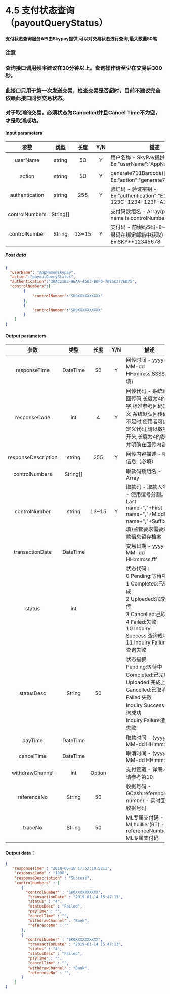 # 4.5 支付状态查询（payoutQueryStatus）

#### 支付状态查询服务API由Skypay提供,可以对交易状态进行查询,最大数量50笔
### 注意
### 查询接口调用频率建议在30分钟以上。查询操作请至少在交易后300秒。
### 此接口只用于第一次发送交易，检查交易是否超时，目前不建议完全依赖此接口同步交易状态。
### 对于取消的交易，必须状态为Cancelled并且Cancel Time不为空，才是取消成功。

#### Input parameters

| 参数                        |    类型     | 长度   |Y/N |描述|
| :-------------------------: | :-----------: |:-----:|:----:|--------------------------------|   
|userName|string|50|Y|用户名称 - SkyPay提供 - Ex:"userName":"AppName@skypay"|
|action|string|50|Y|generate711Barcode(固定参数值) - Ex:"action":"generate711Barcode"|
|authentication|string |255|Y|验证码 - 验证密钥 - Ex:"authentication":"E1234567-123C-1234-123F-A12345670"|
|controlNumbers|String[]|||支付码数组名 - Array(parameter tag name is controlNumber)|
|controlNumber |String|13~15|Y|支付码 - 前缀码5码+8~10个数字（前缀码在绑定邮箱中获取） - Ex:SKY**12345678|

##### Post data

```json
{
  "userName": "AppName@skypay",
  "action":"payoutQueryStatus",
  "authentication":"30AC21B2-9EAA-4503-B0F0-7BE5C277ED75",
  "controlNumbers":[
        {
            "controlNumber":"SK0XXXXXXXXXX"
        },
        {
            "controlNumber":"SK0XXXXXXXXXX"
        }
    ]
}
```

#### Output parameters
| 参数                        |    类型     | 长度   |Y/N |描述|
| :-------------------------: | :-----------: |:-----:|:----:|--------------------------------|   
|responseTime |DateTime|50|Y|回传时间 - yyyy-MM-dd HH:mm:ss.SSSS(必填)|
|responseCode |int|4|Y|回传代码 - 系统默认回传码,长度为4的数字,标准参考回码定义,系统默认回传码不足时,使用者可自定义代码,请以数字2开头,长度为4的数字,并明确在回传内容|
|responseDescription |string|255|Y| 回传内容描述 - 响应信息（必填）|
|controlNumbers |String[]|  |    |取款码数组名 - Array|
|controlNumber |string|13~15|Y|取款码 - 取款人名字 - 使用逗号分割。Last name+","+First name+","+Middle name+","+Suffix(必填)监管要求需要还款信息留存档案|
|transactionDate |DateTime|||交易日期 - yyyy-MM-dd HH:mm:ss.fff|
|status |int|||状态代码 : <br>0	Pending:等待中 <br> 1	Completed:己完成 <br> 2	Uploaded:完成上传 <br> 3	Cancelled:己取消 <br> 4	Failed:失败 <br> 10	Inquiry Success:查询成功 <br> 11	Inquiry Failure:查询失败|
|statusDesc |String|50| |状态描叙: <br> Pending:等待中 <br> Completed:己完成 <br> Uploaded:完成上传 <br> Cancelled:己取消 <br> Failed:失败 <br> Inquiry Success:查询成功 <br> Inquiry Failure:查询失败|
|payTime  |DateTime|||取款时间 - (yyyy-MM-dd HH:mm:ss)|
|cancelTime |DateTime|||取消时间 - (yyyy-MM-dd HH:mm:ss)|
|withdrawChannel |int |Option||支付管道 - 详细内容请参考第10|
|referenceNo |String|50||收据号码 - GCash:reference number - 实时回传收据号码|
|traceNo |String|50||ML专属支付码 - MLhuillier(RT) - referenceNumber ML专属支付码|

#### Output data：
```json
{
   "responseTime" : "2018-06-18 17:52:10.5211",
    "responseCode" : "1000",
    "responseDescription" : "Success",
    "controlNumbers" : [
       { 
         "controlNumber" : "SK0XXXXXXXXXX",
          "transactionDate" : "2019-01-14 15:47:13",
          "status" : "4",
          "statusDesc" : "Failed",
          "payTime" : "",
          "cancelTime" : "",
          "withdrawChannel" : "Bank",
          "referenceNo" : ""
       },
       { 
         "controlNumber" : "SK0XXXXXXXXXX",
          "transactionDate" : "2019-01-14 15:47:13",
          "status" : "4",
          "statusDesc" : "Failed",
          "payTime" : "",
          "cancelTime" : "",
          "withdrawChannel" : "Bank",
          "referenceNo" : "",
       }
    ]
}
```






